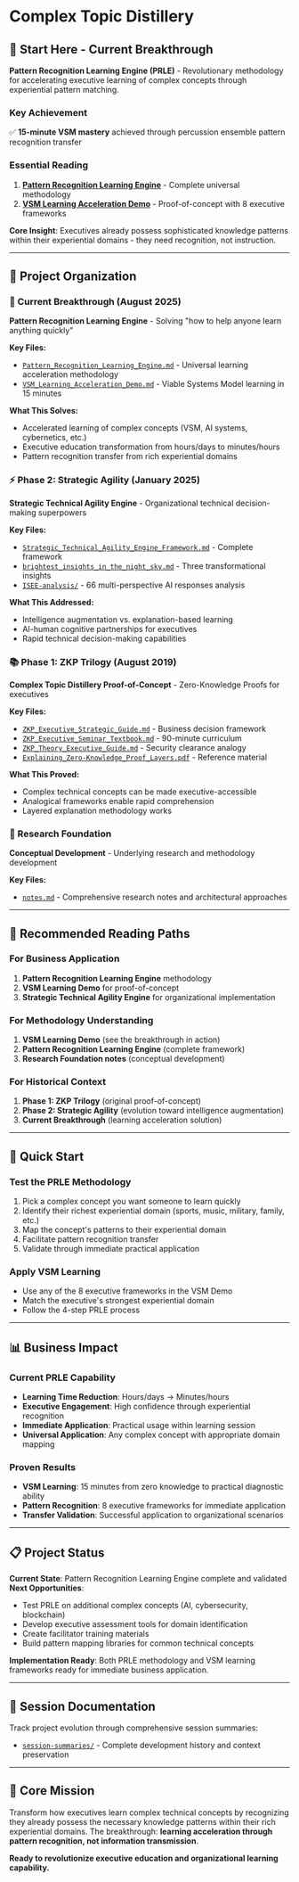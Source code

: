 # Complex Topic Distillery

## 🚀 Start Here - Current Breakthrough

**Pattern Recognition Learning Engine (PRLE)** - Revolutionary methodology for accelerating executive learning of complex concepts through experiential pattern matching.

### Key Achievement
✅ **15-minute VSM mastery** achieved through percussion ensemble pattern recognition transfer

### Essential Reading
1. **[Pattern Recognition Learning Engine](current-breakthrough/Pattern_Recognition_Learning_Engine.md)** - Complete universal methodology
2. **[VSM Learning Acceleration Demo](current-breakthrough/VSM_Learning_Acceleration_Demo.md)** - Proof-of-concept with 8 executive frameworks

**Core Insight**: Executives already possess sophisticated knowledge patterns within their experiential domains - they need recognition, not instruction.

---

## 📁 Project Organization

### 🎯 Current Breakthrough (August 2025)
**Pattern Recognition Learning Engine** - Solving "how to help anyone learn anything quickly"

**Key Files:**
- [`Pattern_Recognition_Learning_Engine.md`](current-breakthrough/Pattern_Recognition_Learning_Engine.md) - Universal learning acceleration methodology
- [`VSM_Learning_Acceleration_Demo.md`](current-breakthrough/VSM_Learning_Acceleration_Demo.md) - Viable Systems Model learning in 15 minutes

**What This Solves:**
- Accelerated learning of complex concepts (VSM, AI systems, cybernetics, etc.)
- Executive education transformation from hours/days to minutes/hours
- Pattern recognition transfer from rich experiential domains

### ⚡ Phase 2: Strategic Agility (January 2025)
**Strategic Technical Agility Engine** - Organizational technical decision-making superpowers

**Key Files:**
- [`Strategic_Technical_Agility_Engine_Framework.md`](phase-2-strategic-agility/Strategic_Technical_Agility_Engine_Framework.md) - Complete framework
- [`brightest_insights_in_the_night_sky.md`](phase-2-strategic-agility/brightest_insights_in_the_night_sky.md) - Three transformational insights
- [`ISEE-analysis/`](phase-2-strategic-agility/ISEE-analysis/) - 66 multi-perspective AI responses analysis

**What This Addressed:**
- Intelligence augmentation vs. explanation-based learning
- AI-human cognitive partnerships for executives
- Rapid technical decision-making capabilities

### 📚 Phase 1: ZKP Trilogy (August 2019)
**Complex Topic Distillery Proof-of-Concept** - Zero-Knowledge Proofs for executives

**Key Files:**
- [`ZKP_Executive_Strategic_Guide.md`](phase-1-zkp-trilogy/ZKP_Executive_Strategic_Guide.md) - Business decision framework
- [`ZKP_Executive_Seminar_Textbook.md`](phase-1-zkp-trilogy/ZKP_Executive_Seminar_Textbook.md) - 90-minute curriculum
- [`ZKP_Theory_Executive_Guide.md`](phase-1-zkp-trilogy/ZKP_Theory_Executive_Guide.md) - Security clearance analogy
- [`Explaining_Zero-Knowledge_Proof_Layers.pdf`](phase-1-zkp-trilogy/Explaining_Zero-Knowledge_Proof_Layers.pdf) - Reference material

**What This Proved:**
- Complex technical concepts can be made executive-accessible
- Analogical frameworks enable rapid comprehension
- Layered explanation methodology works

### 🔬 Research Foundation
**Conceptual Development** - Underlying research and methodology development

**Key Files:**
- [`notes.md`](research-foundation/notes.md) - Comprehensive research notes and architectural approaches

---

## 🎯 Recommended Reading Paths

### For Business Application
1. **Pattern Recognition Learning Engine** methodology
2. **VSM Learning Demo** for proof-of-concept
3. **Strategic Technical Agility Engine** for organizational implementation

### For Methodology Understanding
1. **VSM Learning Demo** (see the breakthrough in action)
2. **Pattern Recognition Learning Engine** (complete framework)
3. **Research Foundation notes** (conceptual development)

### For Historical Context
1. **Phase 1: ZKP Trilogy** (original proof-of-concept)
2. **Phase 2: Strategic Agility** (evolution toward intelligence augmentation)
3. **Current Breakthrough** (learning acceleration solution)

---

## 🚀 Quick Start

### Test the PRLE Methodology
1. Pick a complex concept you want someone to learn quickly
2. Identify their richest experiential domain (sports, music, military, family, etc.)
3. Map the concept's patterns to their experiential domain
4. Facilitate pattern recognition transfer
5. Validate through immediate practical application

### Apply VSM Learning
- Use any of the 8 executive frameworks in the VSM Demo
- Match the executive's strongest experiential domain
- Follow the 4-step PRLE process

---

## 📊 Business Impact

### Current PRLE Capability
- **Learning Time Reduction**: Hours/days → Minutes/hours
- **Executive Engagement**: High confidence through experiential recognition
- **Immediate Application**: Practical usage within learning session
- **Universal Application**: Any complex concept with appropriate domain mapping

### Proven Results
- **VSM Learning**: 15 minutes from zero knowledge to practical diagnostic ability
- **Pattern Recognition**: 8 executive frameworks for immediate application
- **Transfer Validation**: Successful application to organizational scenarios

---

## 📋 Project Status

**Current State**: Pattern Recognition Learning Engine complete and validated
**Next Opportunities**: 
- Test PRLE on additional complex concepts (AI, cybersecurity, blockchain)
- Develop executive assessment tools for domain identification
- Create facilitator training materials
- Build pattern mapping libraries for common technical concepts

**Implementation Ready**: Both PRLE methodology and VSM learning frameworks ready for immediate business application.

---

## 📁 Session Documentation

Track project evolution through comprehensive session summaries:
- [`session-summaries/`](session-summaries/) - Complete development history and context preservation

---

## 🎯 Core Mission

Transform how executives learn complex technical concepts by recognizing they already possess the necessary knowledge patterns within their rich experiential domains. The breakthrough: **learning acceleration through pattern recognition, not information transmission**.

**Ready to revolutionize executive education and organizational learning capability.**